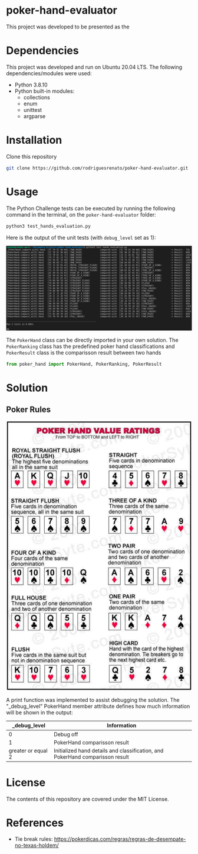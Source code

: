 # poker-hand-evaluator

This project was developed to be presented as the

# Dependencies

This project was developed and run on Ubuntu 20.04 LTS. The following dependencies/modules were used:

- Python 3.8.10
- Python built-in modules:
    - collections
    - enum
    - unittest
    - argparse

# Installation

Clone this repository

```bash
git clone https://github.com/rodriguesrenato/poker-hand-evaluator.git
```

# Usage

The Python Challenge tests can be executed by running the following command in the terminal, on the `poker-hand-evaluator` folder:

```bash
python3 test_hands_evaluation.py
```

Here is the output of the unit tests (with `debug_level` set as 1):

!["Unit Tests"](images/test_results.png)

The `PokerHand` class can be directly imported in your own solution. The `PokerRanking` class has the predefined poker hand classifications and `PokerResult` class is the comparisson result between two hands

```python
from poker_hand import PokerHand, PokerRanking, PokerResult
```

# Solution

## Poker Rules

!["Poker Hand Ratings](images/poker_ratings.png)

A print function was implemented to assist debugging the solution. The "_debug_level" PokerHand member attribute defines how much information will be shown in the output:

| _debug_level | Information |
|---|---|
| 0 | Debug off |
| 1 | PokerHand comparisson result|
| greater or equal 2 | Initialized hand details and classification, and PokerHand comparisson result |

# License 

The contents of this repository are covered under the MIT License.

# References

- Tie break rules: https://pokerdicas.com/regras/regras-de-desempate-no-texas-holdem/
